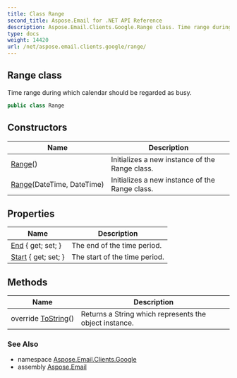 ```yaml
---
title: Class Range
second_title: Aspose.Email for .NET API Reference
description: Aspose.Email.Clients.Google.Range class. Time range during which calendar should be regarded as busy
type: docs
weight: 14420
url: /net/aspose.email.clients.google/range/
---
```

## Range class

Time range during which calendar should be regarded as busy.

```csharp
public class Range
```

## Constructors

| Name | Description |
| --- | --- |
| [Range](range/#constructor)() | Initializes a new instance of the Range class. |
| [Range](range/#constructor_1)(DateTime, DateTime) | Initializes a new instance of the Range class. |

## Properties

| Name | Description |
| --- | --- |
| [End](../../aspose.email.clients.google/range/end/) { get; set; } | The end of the time period. |
| [Start](../../aspose.email.clients.google/range/start/) { get; set; } | The start of the time period. |

## Methods

| Name | Description |
| --- | --- |
| override [ToString](../../aspose.email.clients.google/range/tostring/)() | Returns a String which represents the object instance. |

### See Also

* namespace [Aspose.Email.Clients.Google](../../aspose.email.clients.google/)
* assembly [Aspose.Email](../../)


